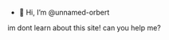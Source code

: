 - 👋 Hi, I’m @unnamed-orbert

im dont learn about this site! can you help me?
<!---
unnamed-orbert/unnamed-orbert is a ✨ special ✨ repository because its `README.md` (this file) appears on your GitHub profile.
You can click the Preview link to take a look at your changes.
--->
